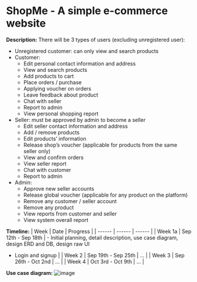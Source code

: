 # ShopMe - A simple e-commerce website 
**Description:** There will be 3 types of users (excluding unregistered user):
- Unregistered customer: can only view and search products
- Customer:
    - Edit personal contact information and address
    - View and search products
    - Add products to cart
    - Place orders / purchase
    - Applying voucher on orders
    - Leave feedback about product
    - Chat with seller
    - Report to admin
    - View personal shopping report
- Seller: must be approved by admin to become a seller
    - Edit seller contact information and address
    - Add / remove products
    - Edit products’ information
    - Release shop’s voucher (applicable for products from the same seller only)
    - View and confirm orders
    - View seller report
    - Chat with customer
    - Report to admin
- Admin:
    - Approve new seller accounts
    - Release global voucher (applicable for any product on the platform)
    - Remove any customer / seller account
    - Remove any product
    - View reports from customer and seller
    - View system overall report

**Timeline:**
| Week | Date | Progress |
| ------ | ------ | ------ |
| Week 1a | Sep 12th - Sep 18th | - Initial planning, detail description, use case diagram, design ERD and DB, design raw UI 
 - Login and signup |
| Week 2 | Sep 19th - Sep 25th | ... |
| Week 3 | Sep 26th - Oct 2nd | ... |
| Week 4 | Oct 3rd - Oct 9th | ... |

**Use case diagram:** 
![image](https://user-images.githubusercontent.com/62002249/189603682-b37b0463-4ca4-4fc1-a0b1-23b376845418.png)
